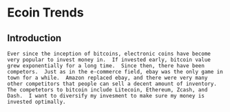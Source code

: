 # Ecoin Trends
 
## Introduction

    Ever since the inception of bitcoins, electronic coins have become very popular to invest money in.  If invested early, bitcoin value grew exponentially for a long time.  Since then, there have been competors.  Just as in the e-commerce field, ebay was the only game in town for a while.  Amazon replaced ebay, and there were very many other competitors that people can sell a decent amount of inventory.  The competetors to bitcoin include Litecoin, Ethereum, Zcash, and Dash.  I want to diversify my invesment to make sure my money is invested optimally.

